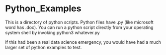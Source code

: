 # Python_Examples

This is a directory of python scripts. Python files have .py (like microsoft word has .doc).
You can run a python script directly from your operating system shell by invoking
python3 whatever.py   

If this had been a real data science emergency, you would have had a much larger set of python
examples to test. 
